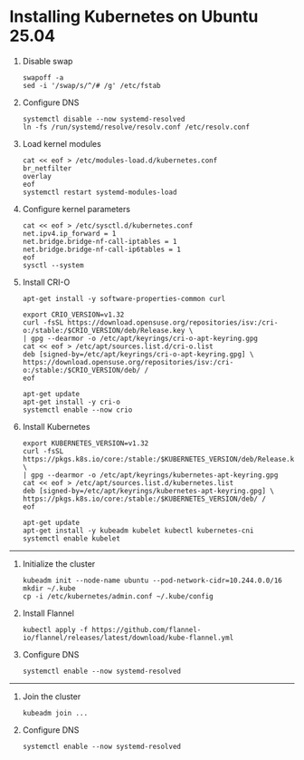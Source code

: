 # Installing Kubernetes on Ubuntu 25.04

1. Disable swap
   ```
   swapoff -a
   sed -i '/swap/s/^/# /g' /etc/fstab
   ```
1. Configure DNS
   ```
   systemctl disable --now systemd-resolved
   ln -fs /run/systemd/resolve/resolv.conf /etc/resolv.conf
   ```
1. Load kernel modules
   ```
   cat << eof > /etc/modules-load.d/kubernetes.conf
   br_netfilter
   overlay
   eof
   systemctl restart systemd-modules-load
   ```
1. Configure kernel parameters
   ```
   cat << eof > /etc/sysctl.d/kubernetes.conf
   net.ipv4.ip_forward = 1
   net.bridge.bridge-nf-call-iptables = 1
   net.bridge.bridge-nf-call-ip6tables = 1
   eof
   sysctl --system
   ```
1. Install CRI-O
   ```
   apt-get install -y software-properties-common curl

   export CRIO_VERSION=v1.32
   curl -fsSL https://download.opensuse.org/repositories/isv:/cri-o:/stable:/$CRIO_VERSION/deb/Release.key \
   | gpg --dearmor -o /etc/apt/keyrings/cri-o-apt-keyring.gpg
   cat << eof > /etc/apt/sources.list.d/cri-o.list
   deb [signed-by=/etc/apt/keyrings/cri-o-apt-keyring.gpg] \
   https://download.opensuse.org/repositories/isv:/cri-o:/stable:/$CRIO_VERSION/deb/ /
   eof

   apt-get update
   apt-get install -y cri-o
   systemctl enable --now crio
   ```
1. Install Kubernetes
   ```
   export KUBERNETES_VERSION=v1.32
   curl -fsSL https://pkgs.k8s.io/core:/stable:/$KUBERNETES_VERSION/deb/Release.key \
   | gpg --dearmor -o /etc/apt/keyrings/kubernetes-apt-keyring.gpg
   cat << eof > /etc/apt/sources.list.d/kubernetes.list
   deb [signed-by=/etc/apt/keyrings/kubernetes-apt-keyring.gpg] \
   https://pkgs.k8s.io/core:/stable:/$KUBERNETES_VERSION/deb/ /
   eof

   apt-get update
   apt-get install -y kubeadm kubelet kubectl kubernetes-cni
   systemctl enable kubelet
   ```
---
1. Initialize the cluster
   ```
   kubeadm init --node-name ubuntu --pod-network-cidr=10.244.0.0/16
   mkdir ~/.kube
   cp -i /etc/kubernetes/admin.conf ~/.kube/config
   ```
1. Install Flannel
   ```
   kubectl apply -f https://github.com/flannel-io/flannel/releases/latest/download/kube-flannel.yml
   ```
1. Configure DNS
   ```
   systemctl enable --now systemd-resolved
   ```
---
1. Join the cluster
   ```
   kubeadm join ...
   ```
1. Configure DNS
   ```
   systemctl enable --now systemd-resolved
   ```

